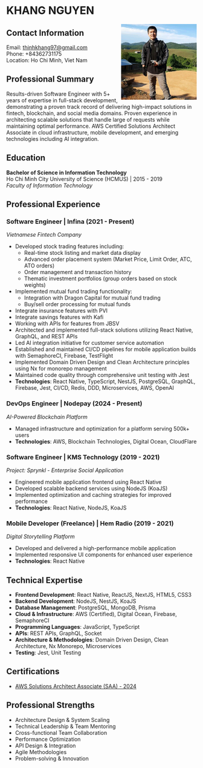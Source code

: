 # KHANG NGUYEN

<img src="assets/portfolio-avatar.jpeg" width="200" alt="Khang Nguyen" align="right"/>

## Contact Information

Email: thinhkhang97@gmail.com  
Phone: +84362731175  
Location: Ho Chi Minh, Viet Nam

## Professional Summary

Results-driven Software Engineer with 5+ years of expertise in full-stack development, demonstrating a proven track record of delivering high-impact solutions in fintech, blockchain, and social media domains. Proven experience in architecting scalable solutions that handle large of requests while maintaining optimal performance. AWS Certified Solutions Architect Associate in cloud infrastructure, mobile development, and emerging technologies including AI integration.

## Education

**Bachelor of Science in Information Technology**  
Ho Chi Minh City University of Science (HCMUS) | 2015 - 2019  
_Faculty of Information Technology_

## Professional Experience

### Software Engineer | Infina (2021 - Present)

_Vietnamese Fintech Company_

- Developed stock trading features including:
  - Real-time stock listing and market data display
  - Advanced order placement system (Market Price, Limit Order, ATC, ATO orders)
  - Order management and transaction history
  - Thematic investment portfolios (group orders based on stock weights)
- Implemented mutual fund trading functionality:
  - Integration with Dragon Capital for mutual fund trading
  - Buy/sell order processing for mutual funds
- Integrate insurance features with PVI
- Integrate savings features with Kafi
- Working with APIs for features from JBSV
- Architected and implemented full-stack solutions utilizing React Native, GraphQL, and REST APIs
- Led AI integration initiative for customer service automation
- Established and maintained CI/CD pipelines for mobile application builds with SemaphoreCI, Firebase, TestFlight
- Implemented Domain Driven Design and Clean Architecture principles using Nx for monorepo management
- Maintained code quality through comprehensive unit testing with Jest
- **Technologies**: React Native, TypeScript, NestJS, PostgreSQL, GraphQL, Firebase, Jest, CI/CD, Redis, DDD, Microservices, AWS, OpenAI

### DevOps Engineer | Nodepay (2024 - Present)

_AI-Powered Blockchain Platform_

- Managed infrastructure and optimization for a platform serving 500k+ users
- **Technologies**: AWS, Blockchain Technologies, Digital Ocean, CloudFlare

### Software Engineer | KMS Technology (2019 - 2021)

_Project: Sprynkl - Enterprise Social Application_

- Engineered mobile application frontend using React Native
- Developed scalable backend services using NodeJS (KoaJS)
- Implemented optimization and caching strategies for improved performance
- **Technologies**: React Native, NodeJS, KoaJS

### Mobile Developer (Freelance) | Hem Radio (2019 - 2021)

_Digital Storytelling Platform_

- Developed and delivered a high-performance mobile application
- Implemented responsive UI components for enhanced user experience
- **Technologies**: React Native

## Technical Expertise

- **Frontend Development**: React Native, ReactJS, NextJS, HTML5, CSS3
- **Backend Development**: NodeJS, NestJS, KoaJS
- **Database Management**: PostgreSQL, MongoDB, Prisma
- **Cloud & Infrastructure**: AWS (Certified), Digital Ocean, Firebase, SemaphoreCI
- **Programming Languages**: JavaScript, TypeScript
- **APIs**: REST APIs, GraphQL, Socket
- **Architecture & Methodologies**: Domain Driven Design, Clean Architecture, Nx Monorepo, Microservices
- **Testing**: Jest, Unit Testing

## Certifications

- [AWS Solutions Architect Associate (SAA) - 2024](https://www.credly.com/badges/c44e2833-7219-4733-a0c1-68d6a61c9cd4/public_url)

## Professional Strengths

- Architecture Design & System Scaling
- Technical Leadership & Team Mentoring
- Cross-functional Team Collaboration
- Performance Optimization
- API Design & Integration
- Agile Methodologies
- Problem-solving & Innovation
